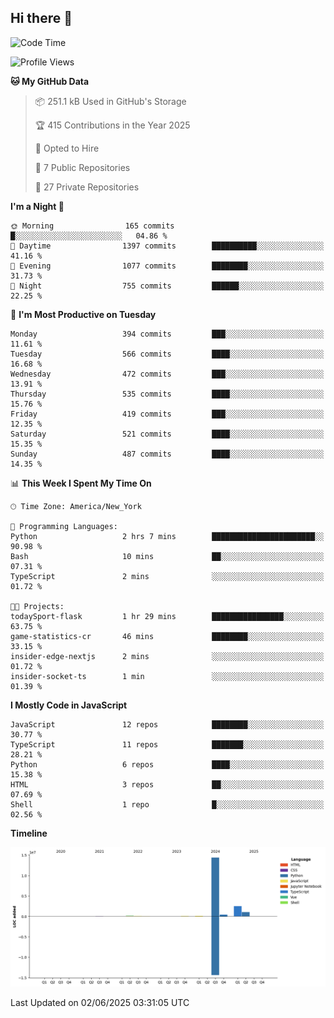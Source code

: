 ## Hi there 👋

<!--START_SECTION:waka-->
![Code Time](http://img.shields.io/badge/Code%20Time-332%20hrs%2025%20mins-blue)

![Profile Views](http://img.shields.io/badge/Profile%20Views-2-blue)

**🐱 My GitHub Data** 

> 📦 251.1 kB Used in GitHub's Storage 
 > 
> 🏆 415 Contributions in the Year 2025
 > 
> 💼 Opted to Hire
 > 
> 📜 7 Public Repositories 
 > 
> 🔑 27 Private Repositories 
 > 
**I'm a Night 🦉** 

```text
🌞 Morning                165 commits         █░░░░░░░░░░░░░░░░░░░░░░░░   04.86 % 
🌆 Daytime                1397 commits        ██████████░░░░░░░░░░░░░░░   41.16 % 
🌃 Evening                1077 commits        ████████░░░░░░░░░░░░░░░░░   31.73 % 
🌙 Night                  755 commits         ██████░░░░░░░░░░░░░░░░░░░   22.25 % 
```
📅 **I'm Most Productive on Tuesday** 

```text
Monday                   394 commits         ███░░░░░░░░░░░░░░░░░░░░░░   11.61 % 
Tuesday                  566 commits         ████░░░░░░░░░░░░░░░░░░░░░   16.68 % 
Wednesday                472 commits         ███░░░░░░░░░░░░░░░░░░░░░░   13.91 % 
Thursday                 535 commits         ████░░░░░░░░░░░░░░░░░░░░░   15.76 % 
Friday                   419 commits         ███░░░░░░░░░░░░░░░░░░░░░░   12.35 % 
Saturday                 521 commits         ████░░░░░░░░░░░░░░░░░░░░░   15.35 % 
Sunday                   487 commits         ████░░░░░░░░░░░░░░░░░░░░░   14.35 % 
```


📊 **This Week I Spent My Time On** 

```text
🕑︎ Time Zone: America/New_York

💬 Programming Languages: 
Python                   2 hrs 7 mins        ███████████████████████░░   90.98 % 
Bash                     10 mins             ██░░░░░░░░░░░░░░░░░░░░░░░   07.31 % 
TypeScript               2 mins              ░░░░░░░░░░░░░░░░░░░░░░░░░   01.72 % 

🐱‍💻 Projects: 
todaySport-flask         1 hr 29 mins        ████████████████░░░░░░░░░   63.75 % 
game-statistics-cr       46 mins             ████████░░░░░░░░░░░░░░░░░   33.15 % 
insider-edge-nextjs      2 mins              ░░░░░░░░░░░░░░░░░░░░░░░░░   01.72 % 
insider-socket-ts        1 min               ░░░░░░░░░░░░░░░░░░░░░░░░░   01.39 % 
```

**I Mostly Code in JavaScript** 

```text
JavaScript               12 repos            ████████░░░░░░░░░░░░░░░░░   30.77 % 
TypeScript               11 repos            ███████░░░░░░░░░░░░░░░░░░   28.21 % 
Python                   6 repos             ████░░░░░░░░░░░░░░░░░░░░░   15.38 % 
HTML                     3 repos             ██░░░░░░░░░░░░░░░░░░░░░░░   07.69 % 
Shell                    1 repo              █░░░░░░░░░░░░░░░░░░░░░░░░   02.56 % 
```



**Timeline**

![Lines of Code chart](https://raw.githubusercontent.com/dikshithvishnu/dikshithvishnu/main/assets/bar_graph.png)


 Last Updated on 02/06/2025 03:31:05 UTC
<!--END_SECTION:waka-->
